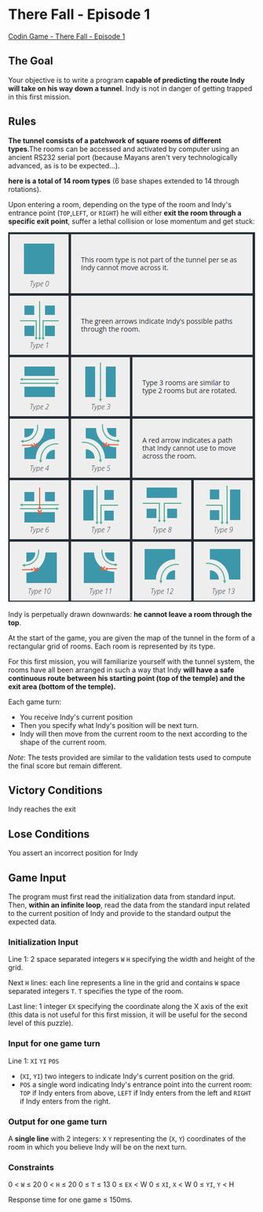 # There Fall - Episode 1

[Codin Game - There Fall - Episode 1](https://www.codingame.com/training/medium/the-fall-episode-1)

## The Goal

Your objective is to write a program __capable of predicting the route Indy will take on his way down a tunnel__. Indy is not in danger of getting trapped in this first mission.

## Rules

__The tunnel consists of a patchwork of square rooms of different types__.The rooms can be accessed and activated by computer using an ancient RS232 serial port (because Mayans aren't very technologically advanced, as is to be expected...).

__here is a total of 14 room types__ (6 base shapes extended to 14 through rotations).

Upon entering a room, depending on the type of the room and Indy's entrance point (`TOP`,`LEFT`, or `RIGHT`) he will either __exit the room through a specific exit point__, suffer a lethal collision or lose momentum and get stuck:

![rooms](imgs/rooms.png)

Indy is perpetually drawn downwards: __he cannot leave a room through the top__.

At the start of the game, you are given the map of the tunnel in the form of a rectangular grid of rooms. Each room is represented by its type.

For this first mission, you will familiarize yourself with the tunnel system, the rooms have all been arranged in such a way that Indy __will have a safe continuous route between his starting point (top of the temple) and the exit area (bottom of the temple).__

Each game turn:

* You receive Indy's current position
* Then you specify what Indy's position will be next turn.
* Indy will then move from the current room to the next according to the shape of the current room.

_Note_: The tests provided are similar to the validation tests used to compute the final score but remain different.

## Victory Conditions

Indy reaches the exit

## Lose Conditions

You assert an incorrect position for Indy

## Game Input

The program must first read the initialization data from standard input. Then, __within an infinite loop__, read the data from the standard input related to the current position of Indy and provide to the standard output the expected data.

### Initialization Input

Line 1: 2 space separated integers `W` `H` specifying the width and height of the grid.

Next `H` lines: each line represents a line in the grid and contains `W` space separated integers `T`. `T` specifies the type of the room.

Last line: 1 integer `EX` specifying the coordinate along the X axis of the exit (this data is not useful for this first mission, it will be useful for the second level of this puzzle).

### Input for one game turn

Line 1: `XI` `YI` `POS`

* (`XI`, `YI`) two integers to indicate Indy's current position on the grid.
* `POS` a single word indicating Indy's entrance point into the current room: `TOP` if Indy enters from above, `LEFT` if Indy enters from the left and `RIGHT` if Indy enters from the right.

### Output for one game turn

A __single line__ with 2 integers: `X` `Y` representing the (`X`, `Y`) coordinates of the room in which you believe Indy will be on the next turn.

### Constraints

0 < `W` ≤ 20
0 < `H` ≤ 20
0 ≤ `T` ≤ 13
0 ≤ `EX` < W
0 ≤ `XI`, `X` < W
0 ≤ `YI`, `Y` < H

Response time for one game ≤ 150ms.
